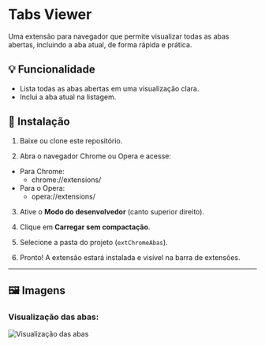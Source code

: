 # Tabs Viewer

Uma extensão para navegador que permite visualizar todas as abas abertas, incluindo a aba atual, de forma rápida e prática.

## 💡 Funcionalidade

- Lista todas as abas abertas em uma visualização clara.
- Inclui a aba atual na listagem.

## 🔧 Instalação

1. Baixe ou clone este repositório.


2. Abra o navegador Chrome ou Opera e acesse:

- Para Chrome:
    - chrome://extensions/
- Para o Opera:
    - opera://extensions/

3. Ative o **Modo do desenvolvedor** (canto superior direito).

4. Clique em **Carregar sem compactação**.

5. Selecione a pasta do projeto (`extChromeAbas`).

6. Pronto! A extensão estará instalada e visível na barra de extensões.

---

## 🖼️ Imagens

### Visualização das abas:
![Visualização das abas](https://i.postimg.cc/44tMKNT8/imagem-2025-04-20-014310869.png)